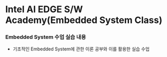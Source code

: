 # Intel AI EDGE S/W Academy(Embedded System Class)


### Embedded System 수업 실습 내용



- 기초적인 Embedded System에 관한 이론 공부와 이를 활용한 실습 수업
